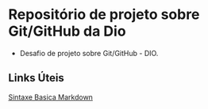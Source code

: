 # Repositório de projeto sobre Git/GitHub da Dio
- Desafio de projeto sobre Git/GitHub - DIO.

##  Links Úteis 
[Sintaxe Basica Markdown](https://www.markdownguide.org/basic-syntax/)
